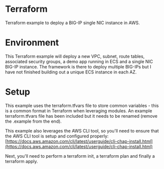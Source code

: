 # Terraform
Terraform example to deploy a BIG-IP single NIC instance in AWS.

# Environment
This Terraform example will deploy a new VPC, subnet, route tables, associated security groups, a demo app running in ECS and a single NIC BIG-IP instance.  The framework is there to deploy multiple BIG-IPs but I have not finished building out a unique ECS instance in each AZ.

# Setup
This example uses the terraform.tfvars file to store common variables - this is a common format in Terraform when leveraging modules.  An example terraform.tfvars file has been included but it needs to be renamed (remove the .example from the end).  

This example also leverages the AWS CLI tool, so you'll need to ensure that the AWS CLI tool is setup and configured properly: [https://docs.aws.amazon.com/cli/latest/userguide/cli-chap-install.html](https://docs.aws.amazon.com/cli/latest/userguide/cli-chap-install.html)

Next, you'll need to perform a terraform init, a terraform plan and finally a terraform apply.
